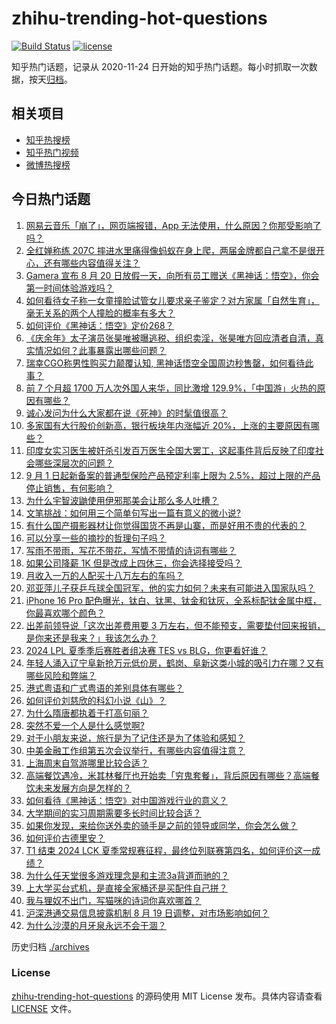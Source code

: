 # zhihu-trending-hot-questions

[![Build Status](https://github.com/justjavac/zhihu-trending-hot-questions/workflows/ci/badge.svg?branch=master)](https://github.com/justjavac/zhihu-trending-hot-questions/actions)
[![license](https://img.shields.io/github/license/justjavac/zhihu-trending-hot-questions)](https://github.com/justjavac/zhihu-trending-hot-questions/blob/master/LICENSE)

知乎热门话题，记录从 2020-11-24
日开始的知乎热门话题。每小时抓取一次数据，按天[归档](./archives)。

## 相关项目

- [知乎热搜榜](https://github.com/justjavac/zhihu-trending-top-search)
- [知乎热门视频](https://github.com/justjavac/zhihu-trending-hot-video)
- [微博热搜榜](https://github.com/justjavac/weibo-trending-hot-search)

## 今日热门话题

<!-- BEGIN -->
<!-- 最后更新时间 Tue Aug 20 2024 03:16:11 GMT+0800 (China Standard Time) -->

1. [网易云音乐「崩了」，网页端报错，App 无法使用，什么原因？你那受影响了吗？](https://www.zhihu.com/question/664706365)
1. [全红婵称练 207C 摔进水里痛得像蚂蚁在身上爬，两届金牌都自己拿不是很开心，还有哪些内容值得关注？](https://www.zhihu.com/question/664682189)
1. [Gamera 宣布 8 月 20 日放假一天，向所有员工赠送《黑神话：悟空》，你会第一时间体验游戏吗？](https://www.zhihu.com/question/664689552)
1. [如何看待女子称一女童撞脸试管女儿要求亲子鉴定？对方家属「自然生育」，毫无关系的两个人撞脸的概率有多大？](https://www.zhihu.com/question/664715022)
1. [如何评价《黑神话：悟空》定价268？](https://www.zhihu.com/question/653844991)
1. [《庆余年》太子演员张昊唯被曝逃税、组织卖淫，张昊唯方回应清者自清，真实情况如何？此事暴露出哪些问题？](https://www.zhihu.com/question/664707683)
1. [瑞幸CGO称男性购买力颠覆认知, 黑神话悟空全国周边秒售罄，如何看待此事？](https://www.zhihu.com/question/664709630)
1. [前 7 个月超 1700 万人次外国人来华，同比激增 129.9%，「中国游」火热的原因有哪些？](https://www.zhihu.com/question/664709422)
1. [诚心发问为什么大家都在说《死神》的时髦值很高？](https://www.zhihu.com/question/664449191)
1. [多家国有大行股价创新高，银行板块年内涨幅近 20%，上涨的主要原因有哪些？](https://www.zhihu.com/question/664737608)
1. [印度女实习医生被奸杀引发百万医生全国大罢工，这起事件背后反映了印度社会哪些深层次的问题？](https://www.zhihu.com/question/664619820)
1. [9 月 1 日起新备案的普通型保险产品预定利率上限为 2.5%，超过上限的产品停止销售，有何影响？](https://www.zhihu.com/question/664708441)
1. [为什么宇智波鼬使用伊邪那美会让那么多人吐槽？](https://www.zhihu.com/question/664687411)
1. [文笔挑战：如何用三个简单句写出一篇有意义的微小说?](https://www.zhihu.com/question/664621103)
1. [有什么国产摄影器材让你觉得国货不再是山寨，而是好用不贵的代表的？](https://www.zhihu.com/question/663851151)
1. [可以分享一些的摘抄的哲理句子吗？](https://www.zhihu.com/question/664738634)
1. [写雨不带雨，写花不带花，写情不带情的诗词有哪些？](https://www.zhihu.com/question/660508539)
1. [如果公司降薪 1K 但是改成上四休三，你会选择接受吗？](https://www.zhihu.com/question/664699181)
1. [月收入一万的人配买十八万左右的车吗？](https://www.zhihu.com/question/664294712)
1. [邓亚萍儿子获乒乓球全国冠军，他的实力如何？未来有可能进入国家队吗？](https://www.zhihu.com/question/664517961)
1. [iPhone 16 Pro 配色曝光，钛白、钛黑、钛金和钛灰，全系标配钛金属中框，你最喜欢哪个颜色？](https://www.zhihu.com/question/664687980)
1. [出差前领导说「这次出差费用要 3 万左右，但不能预支，需要垫付回来报销，是你来还是我来？」我该怎么办？](https://www.zhihu.com/question/664461577)
1. [2024 LPL 夏季季后赛胜者组决赛 TES vs BLG，你更看好谁？](https://www.zhihu.com/question/664684873)
1. [年轻人涌入辽宁阜新抢万元低价房，鹤岗、阜新这类小城的吸引力在哪？又有哪些风险和弊端？](https://www.zhihu.com/question/664688251)
1. [港式粤语和广式粤语的差别具体有哪些？](https://www.zhihu.com/question/20663233)
1. [如何评价刘慈欣的科幻小说《山》？](https://www.zhihu.com/question/50935951)
1. [为什么隋唐都执着于打高句丽？](https://www.zhihu.com/question/318582844)
1. [突然不爱一个人是什么感觉啊?](https://www.zhihu.com/question/638503903)
1. [对于小朋友来说，旅行是为了记住还是为了体验和感知？](https://www.zhihu.com/question/661237336)
1. [中美金融工作组第五次会议举行，有哪些内容值得注意？](https://www.zhihu.com/question/664699515)
1. [上海周末自驾游哪里比较合适？](https://www.zhihu.com/question/304597797)
1. [高端餐饮遇冷，米其林餐厅也开始卖「穷鬼套餐」，背后原因有哪些？高端餐饮未来发展方向是怎样的？](https://www.zhihu.com/question/664688629)
1. [如何看待《黑神话：悟空》对中国游戏行业的意义？](https://www.zhihu.com/question/620752272)
1. [大学期间的实习周期需要多长时间比较合适？](https://www.zhihu.com/question/664332558)
1. [如果你发现，来给你送外卖的骑手是之前的领导或同学，你会怎么做？](https://www.zhihu.com/question/664536209)
1. [如何评价古德里安？](https://www.zhihu.com/question/28187118)
1. [T1 结束 2024 LCK 夏季常规赛征程，最终位列联赛第四名，如何评价这一成绩？](https://www.zhihu.com/question/664571909)
1. [为什么任天堂很多游戏理念是和主流3a背道而驰的？](https://www.zhihu.com/question/664572989)
1. [上大学买台式机，是直接全家桶还是买配件自己拼？](https://www.zhihu.com/question/659977331)
1. [我与狸奴不出门，写猫咪的诗词你喜欢哪首？](https://www.zhihu.com/question/664073023)
1. [沪深港通交易信息披露机制 8 月 19 日调整，对市场影响如何？](https://www.zhihu.com/question/664690906)
1. [为什么沙漠的月牙泉永远不会干涸？](https://www.zhihu.com/question/566771741)

<!-- END -->

历史归档 [./archives](./archives)

### License

[zhihu-trending-hot-questions](https://github.com/justjavac/zhihu-trending-hot-questions)
的源码使用 MIT License 发布。具体内容请查看 [LICENSE](./LICENSE) 文件。
